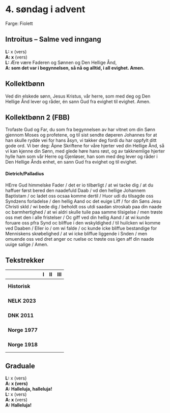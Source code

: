 # 4. søndag i advent

Farge: Fiolett

## Introitus – Salme ved inngang

**L:** x (vers)  
**A: x** (vers)  
**L:** Ære være Faderen og Sønnen og Den Hellige Ånd,  
**A: som det var i begynnelsen, så nå og alltid, i all evighet. Amen.**  

## Kollektbønn

Ved din elskede sønn, Jesus Kristus, vår herre, som med deg og Den Hellige Ånd lever og råder, én sann Gud fra evighet til evighet. Amen.

## Kollektbønn 2 (FBB)

Trofaste Gud og Far, du som fra begynnelsen av har vitnet om din Sønn gjennom Moses og profetene, og til sist sendte døperen Johannes for at han skulle rydde vei for hans åsyn, vi takker deg fordi du har oppfylt ditt gode ord. Vi ber deg: Åpne Skriftene for våre hjerter ved din Hellige Ånd, så vi kan kjenne din Sønn, med glede høre hans røst, og av takknemlige hjerter hylle ham som vår Herre og Gjenløser, han som med deg lever og råder i Den Hellige Ånds enhet, en sann Gud fra evighet og til evighet.

#### Dietrich/Palladius 

HErre Gud himmelske Fader / det er io tilbørligt / at wi tacke dig / at du haffuer først bered den naadefuld Daab / vd den hellige Johannem Baptistam / oc ladet oss ocsaa komme dertil / Huor udi du tilsagde oss Syndzens forladelse / den hellig Aand oc det euige Liff / for din Søns Jesu Christi skld / wi bede dig / beholdt oss utdi saadan stroskab paa din naade oc barmhertighed / at wi aldri skulle tuile paa samme tilsigelse / men trøste oss met den i alle fristelser / Oc giff ved din hellig Aand / at wi kunde foruare oss pfra Synd oc bliffue i den wskyldighed / til huilcken wi komme ved Daaben / Eller io / om wi falde / oc kunde icke bliffue bestandige for Menniskens skrøbelighed / at wi icke bliffue liggende i Snden / men omuende oss ved dret anger oc ruelse oc trøste oss igen aff din naade uuige salige / Amen.

## Tekstrekker

| |**I**|**II**|**III**|
|:---|:---:|:---:|:---:|
|**Historisk**| <br> <br> | <br> <br> | <br> <br> |
|**NELK 2023**| <br> <br> | <br> <br> | <br> <br> |
|**DNK 2011**| <br> <br> | <br> <br> | <br> <br> |
|**Norge 1977**| <br> <br> | <br> <br> | <br> <br> |
|**Norge 1918**| <br> <br> | <br> <br> | <br> <br> |

## Graduale

**L:** x (vers)  
**A: x (vers)**  
**A: Halleluja, halleluja!**  
**L:** x (vers)  
**A: x** (vers)  
**A: Halleluja!**